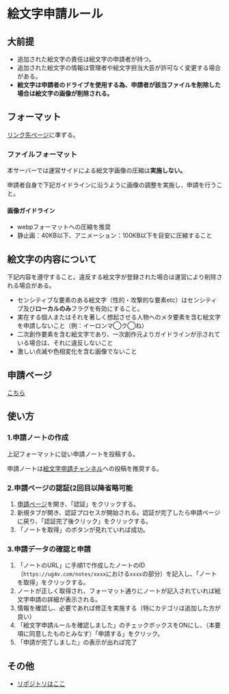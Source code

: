 # 絵文字申請ルール

## 大前提
- 追加された絵文字の責任は絵文字の申請者が持つ。
- 追加された絵文字の情報は管理者や絵文字担当大臣が許可なく変更する場合がある。
- **絵文字は申請者のドライブを使用する為、申請者が該当ファイルを削除した場合は絵文字の画像が削除される。**

## フォーマット
[リンク先ページ](https://voskeydocs.icalo.net/emoji/01-format/)に準ずる。

### ファイルフォーマット
本サーバーでは運営サイドによる絵文字画像の圧縮は**実施しない。**

申請者自身で下記ガイドラインに沿うように画像の調整を実施し、申請を行うこと。
#### 画像ガイドライン
- webpフォーマットへの圧縮を推奨
- 静止画：40KB以下、アニメーション：100KB以下を目安に圧縮すること

## 絵文字の内容について
下記内容を遵守すること。違反する絵文字が登録された場合は運営により削除される場合がある。

- センシティブな要素のある絵文字（性的・攻撃的な要素etc）はセンシティブ及び**ローカルのみ**フラグを有効にすること。
- 実在する個人またはそれを著しく想起させる人物へのメタ要素を含む絵文字を申請しないこと（例：イーロンマ◯ク◯ね）
- 二次創作要素を含む絵文字であり、一次創作元よりガイドラインが示されている場合は、それに違反しないこと
- 激しい点滅や色相変化を含む画像でないこと

## 申請ページ
[こちら](https://emoji-request.ug4v.com)

## 使い方
### 1.申請ノートの作成

上記フォーマットに従い申請ノートを投稿する。

申請ノートは[絵文字申請チャンネル](https://ug4v.com/channels/a67bcge86aae023m)への投稿を推奨する。

### 2.申請ページの認証(2回目以降省略可能
1. [申請ページ](https://emoji-request.ug4v.com)を開き、「認証」をクリックする。
2. 新規タブが開き、認証プロセスが開始される。認証が完了したら申請ページに戻り、「認証完了後クリック」をクリックする。
3. 「ノートを取得」のボタンが見れていれば成功。

### 3.申請データの確認と申請
1. 「ノートのURL」に手順1で作成したノートのID（`https://ug4v.com/notes/xxxx`における`xxxx`の部分）を記入し、「ノートを取得」をクリックする。
2. ノートが正しく取得され、フォーマット通りにノートが記入されていれば絵文字申請の詳細が表示される。
3. 情報を確認し、必要であれば修正を実施する（特にカテゴリは追加した方が良い）
4. 「絵文字申請ルールを確認しました」のチェックボックスをONにし、（本要項に同意したものとみなす）「申請する」をクリック。
5. 「申請が完了しました」の表示が出れば完了

## その他
- [リポジトリはここ](https://github.com/ugfv-org/emoji-request-app)
